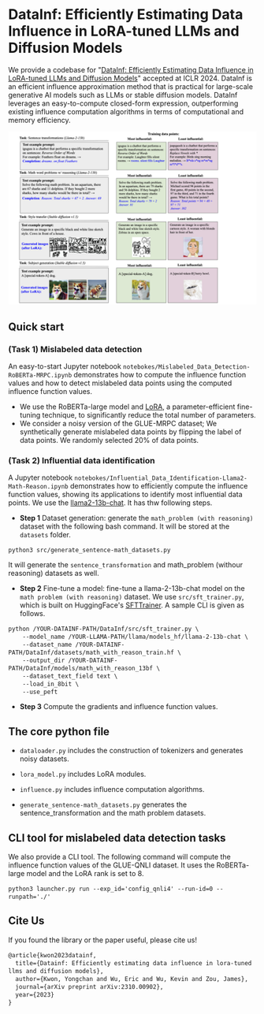 # DataInf: Efficiently Estimating Data Influence in LoRA-tuned LLMs and Diffusion Models

We provide a codebase for "[DataInf: Efficiently Estimating Data Influence in LoRA-tuned LLMs and Diffusion Models](https://arxiv.org/abs/2310.00902)" accepted at ICLR 2024. DataInf is an efficient influence approximation method that is practical for large-scale generative AI models such as LLMs or stable diffusion models. DataInf leverages an easy-to-compute closed-form expression, outperforming existing influence computation algorithms in terms of computational and memory efficiency.

<p align="center">
<img src="./figures/llama-diffusion-new.png" width="735">
</p>


## Quick start 

### (Task 1) Mislabeled data detection

An easy-to-start Jupyter notebook `notebokes/Mislabeled_Data_Detection-RoBERTa-MRPC.ipynb` demonstrates how to compute the influence function values and how to detect mislabeled data points using the computed influence function values. 
 - We use the RoBERTa-large model and [LoRA](https://arxiv.org/abs/2106.09685), a parameter-efficient fine-tuning technique, to significantly reduce the total number of parameters. 
 - We consider a noisy version of the GLUE-MRPC dataset; We synthetically generate mislabeled data points by flipping the label of data points. We randomly selected 20% of data points. 

### (Task 2) Influential data identification 
A Jupyter notebook `notebokes/Influential_Data_Identification-Llama2-Math-Reason.ipynb` demonstrates how to efficiently compute the influence function values, showing its applications to identify most influential data points. We use the [llama2-13b-chat](https://huggingface.co/meta-llama/Llama-2-13b-chat-hf). It has thw following steps.

- **Step 1** Dataset generation: generate the `math_problem (with reasoning)` dataset with the following bash command. It will be stored at the `datasets` folder. 
```
python3 src/generate_sentence-math_datasets.py
```
It will generate the `sentence_transformation` and math_problem (withour reasoning) datasets as well.

- **Step 2** Fine-tune a model: fine-tune a llama-2-13b-chat model on the `math problem (with reasoning)` dataset. We use `src/sft_trainer.py`, which is built on HuggingFace's [SFTTrainer](https://github.com/huggingface/trl/blob/main/examples/scripts/sft.py). A sample CLI is given as follows.
```
python /YOUR-DATAINF-PATH/DataInf/src/sft_trainer.py \
    --model_name /YOUR-LLAMA-PATH/llama/models_hf/llama-2-13b-chat \
    --dataset_name /YOUR-DATAINF-PATH/DataInf/datasets/math_with_reason_train.hf \
    --output_dir /YOUR-DATAINF-PATH/DataInf/models/math_with_reason_13bf \
    --dataset_text_field text \
    --load_in_8bit \
    --use_peft
```

- **Step 3** Compute the gradients and influence function values.


## The core python file 

- `dataloader.py` includes the construction of tokenizers and generates noisy datasets.

- `lora_model.py` includes LoRA modules.

- `influence.py` includes influence computation algorithms.

- `generate_sentence-math_datasets.py` generates the sentence_transformation and the math problem datasets.


## CLI tool for mislabeled data detection tasks

We also provide a CLI tool. The following command will compute the influence function values of the GLUE-QNLI dataset. It uses the RoBERTa-large model and the LoRA rank is set to 8.

```
python3 launcher.py run --exp_id='config_qnli4' --run-id=0 --runpath='./'
```

## Cite Us

If you found the library or the paper useful, please cite us!
```
@article{kwon2023datainf,
  title={Datainf: Efficiently estimating data influence in lora-tuned llms and diffusion models},
  author={Kwon, Yongchan and Wu, Eric and Wu, Kevin and Zou, James},
  journal={arXiv preprint arXiv:2310.00902},
  year={2023}
}
```
